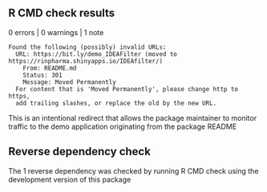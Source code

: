 ## R CMD check results
0 errors | 0 warnings | 1 note
```
Found the following (possibly) invalid URLs:
  URL: https://bit.ly/demo_IDEAFilter (moved to https://rinpharma.shinyapps.io/IDEAfilter/)
    From: README.md
    Status: 301
    Message: Moved Permanently
  For content that is 'Moved Permanently', please change http to https,
  add trailing slashes, or replace the old by the new URL.
```
This is an intentional redirect that allows the package maintainer to monitor traffic to the demo application originating from the package README

## Reverse dependency check

The 1 reverse dependency was checked by running R CMD check using the development version of this package